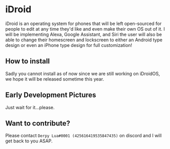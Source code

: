# iDroid
iDroid is an operating system for phones that will be left open-sourced for people to edit at any time they'd like and even make their own OS out of it. I will be implementing Alexa, Google Assistant, and Siri the user will also be able to change their homescreen and lockscreen to either an Android type design or even an iPhone type design for full customization!

## How to install
Sadly you cannot install as of now since we are still working on iDroidOS, we hope it will be released sometime this year.

## Early Development Pictures
Just wait for it...please.

## Want to contribute?
Please contact ``Derpy Lua#0001 (425616419535847435)`` on discord and I will get back to you ASAP.
